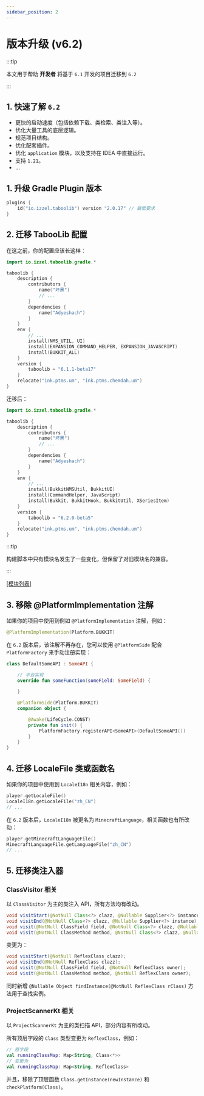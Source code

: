 ```yaml
---
sidebar_position: 2
---
```


# 版本升级 (v6.2)

:::tip

本文用于帮助 **开发者** 将基于 `6.1` 开发的项目迁移到 `6.2`

:::

## 1. 快速了解 `6.2`

- 更快的启动速度（包括依赖下载、类检索、类注入等）。
- 优化大量工具的底层逻辑。
- 规范项目结构。
- 优化配套插件。
- 优化 `application` 模块，以及支持在 IDEA 中直接运行。
- 支持 `1.21`。
- ...

## 1. 升级 Gradle Plugin 版本

```kotlin title="build.gradle.kts"
plugins {
    id("io.izzel.taboolib") version "2.0.17" // 最低要求
}
```

## 2. 迁移 TabooLib 配置

在这之前，你的配置应该长这样：

```kotlin title="build.gradle.kts (6.1)"
import io.izzel.taboolib.gradle.*

taboolib {
    description {
        contributors {
            name("坏黑")
            // ...
        }
        dependencies {
            name("Adyeshach")
        }
    }
    env {
        // ...
        install(NMS_UTIL, UI)
        install(EXPANSION_COMMAND_HELPER, EXPANSION_JAVASCRIPT)
        install(BUKKIT_ALL)
    }
    version {
        taboolib = "6.1.1-beta17"
    }
    relocate("ink.ptms.um", "ink.ptms.chemdah.um")
}
```

迁移后：

```kotlin title="build.gradle.kts (6.2)"
import io.izzel.taboolib.gradle.*

taboolib {
    description {
        contributors {
            name("坏黑")
            // ...
        }
        dependencies {
            name("Adyeshach")
        }
    }
    env {
        // ...
        install(BukkitNMSUtil, BukkitUI)
        install(CommandHelper, JavaScript)
        install(Bukkit, BukkitHook, BukkitUtil, XSeriesItem)
    }
    version {
        taboolib = "6.2.0-beta5"
    }
    relocate("ink.ptms.um", "ink.ptms.chemdah.um")
}
```

:::tip

构建脚本中只有模块名发生了一些变化，但保留了对旧模块名的兼容。

:::

[[模块列表]](/plugin/modules)

## 3. 移除 @PlatformImplementation 注解

如果你的项目中使用到例如 `@PlatformImplementation` 注解，例如：

```kotlin
@PlatformImplementation(Platform.BUKKIT)
```

在 `6.2` 版本后，该注解不再存在，您可以使用 `@PlatformSide` 配合 `PlatformFactory` 来手动注册实现：

```kotlin
class DefaultSomeAPI : SomeAPI {

    // 平台实现
    override fun someFunction(someField: SomeField) {
        
    }

    @PlatformSide(Platform.BUKKIT)
    companion object {

        @Awake(LifeCycle.CONST)
        private fun init() {
            PlatformFactory.registerAPI<SomeAPI>(DefaultSomeAPI())
        }
    }
}
```

## 4. 迁移 LocaleFile 类或函数名

如果你的项目中使用到 `LocaleI18n` 相关内容，例如：

```kotlin
player.getLocaleFile()
LocaleI18n.getLocaleFile("zh_CN")
// ...
```

在 `6.2` 版本后，`LocaleI18n` 被更名为 `MinecraftLanguage`，相关函数也有所改动：

```kotlin
player.getMinecraftLanguageFile()
MinecraftLanguageFile.getLanguageFile("zh_CN")
// ...
```

## 5. 迁移类注入器

### ClassVisitor 相关

以 `ClassVisitor` 为主的类注入 API，所有方法均有改动。

```java
void visitStart(@NotNull Class<?> clazz, @Nullable Supplier<?> instance);
void visitEnd(@NotNull Class<?> clazz, @Nullable Supplier<?> instance);
void visit(@NotNull ClassField field, @NotNull Class<?> clazz, @Nullable Supplier<?> instance);
void visit(@NotNull ClassMethod method, @NotNull Class<?> clazz, @Nullable Supplier<?> instance);
```

变更为：

```java
void visitStart(@NotNull ReflexClass clazz);
void visitEnd(@NotNull ReflexClass clazz);
void visit(@NotNull ClassField field, @NotNull ReflexClass owner);
void visit(@NotNull ClassMethod method, @NotNull ReflexClass owner);
```

同时新增 `@Nullable Object findInstance(@NotNull ReflexClass rClass)` 方法用于查找实例。

### ProjectScannerKt 相关

以 `ProjectScannerKt` 为主的类扫描 API，部分内容有所改动。

所有顶层字段的 `Class` 类型变更为 `ReflexClass`，例如：

```kotlin
// 原字段
val runningClassMap: Map<String, Class<*>>
// 变更为
val runningClassMap: Map<String, ReflexClass>
```

并且，移除了顶层函数 `Class.getInstance(newInstance)` 和 `checkPlatform(Class)`。

